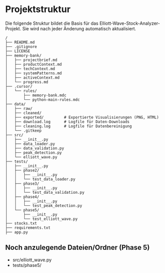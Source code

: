 # Projektstruktur

Die folgende Struktur bildet die Basis für das Elliott-Wave-Stock-Analyzer-Projekt. Sie wird nach jeder Änderung automatisch aktualisiert.

```
/
├── README.md
├── .gitignore
├── LICENSE
├── memory-bank/
│   ├── projectbrief.md
│   ├── productContext.md
│   ├── techContext.md
│   ├── systemPatterns.md
│   ├── activeContext.md
│   └── progress.md
├── .cursor/
│   └── rules/
│       ├── memory-bank.mdc
│       └── python-main-rules.mdc
├── data/
│   ├── raw/
│   ├── cleaned/
│   ├── exported/         # Exportierte Visualisierungen (PNG, HTML)
│   ├── download.log      # Logfile für Daten-Downloads
│   ├── cleaning.log      # Logfile für Datenbereinigung
│   └── .gitkeep
├── src/
│   ├── __init__.py
│   ├── data_loader.py
│   ├── data_validation.py
│   ├── peak_detection.py
│   └── elliott_wave.py
├── tests/
│   ├── __init__.py
│   ├── phase2/
│   │   ├── __init__.py
│   │   └── test_data_loader.py
│   ├── phase3/
│   │   ├── __init__.py
│   │   └── test_data_validation.py
│   ├── phase4/
│   │   ├── __init__.py
│   │   └── test_peak_detection.py
│   └── phase5/
│       ├── __init__.py
│       └── test_elliott_wave.py
├── stocks.txt
├── requirements.txt
├── app.py
```

## Noch anzulegende Dateien/Ordner (Phase 5)
- src/elliott_wave.py
- tests/phase5/ 